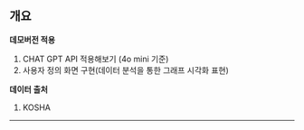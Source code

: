 ## **개요**

**데모버전 적용**
1. CHAT GPT API 적용해보기 (4o mini 기준)
2. 사용자 정의 화면 구현(데이터 분석을 통한 그래프 시각화 표현)

**데이터 출처**
1. KOSHA
   
***


